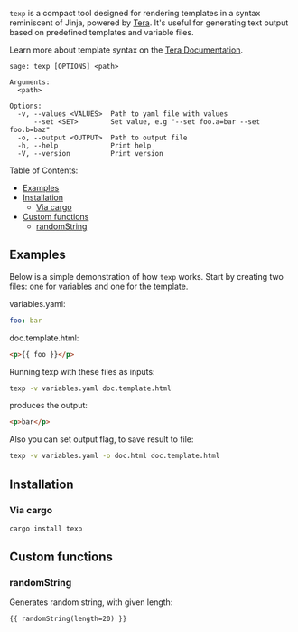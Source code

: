 
`texp` is a compact tool designed for rendering templates in a syntax reminiscent of Jinja, powered by [Tera](https://github.com/Keats/). It's useful for generating text output based on predefined templates and variable files.

Learn more about template syntax on the [Tera Documentation](https://keats.github.io/tera/docs/).

```
sage: texp [OPTIONS] <path>

Arguments:
  <path>  

Options:
  -v, --values <VALUES>  Path to yaml file with values
      --set <SET>        Set value, e.g "--set foo.a=bar --set foo.b=baz"
  -o, --output <OUTPUT>  Path to output file
  -h, --help             Print help
  -V, --version          Print version
```

Table of Contents:

- [Examples](#examples)
- [Installation](#installation)
  - [Via cargo](#via-cargo)
- [Custom functions](#custom-functions)
  - [randomString](#randomstring)

## Examples

Below is a simple demonstration of how `texp` works. Start by creating two files: one for variables and one for the template.

variables.yaml:
```yaml
foo: bar
```

doc.template.html:
```html
<p>{{ foo }}</p>
```
Running texp with these files as inputs:
```bash
texp -v variables.yaml doc.template.html
```

produces the output:
```html
<p>bar</p>
```

Also you can set output flag, to save result to file:
```bash
texp -v variables.yaml -o doc.html doc.template.html
```

## Installation

### Via cargo

```bash
cargo install texp
```


## Custom functions

### randomString

Generates random string, with given length:
```
{{ randomString(length=20) }}
```